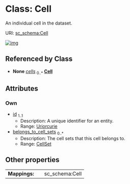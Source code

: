 
# Class: Cell

An individual cell in the dataset.

URI: [sc_schema:Cell](https://w3id.org/single-cell-schema/Cell)


[![img](https://yuml.me/diagram/nofunky;dir:TB/class/[CellSet],[CellSet]<belongs_to_cell_sets%200..*-%20[Cell&#124;id:uriorcurie],[CellSet]++-%20cells%200..*>[Cell],[Dataset]++-%20cells%200..*>[Cell],[Dataset])](https://yuml.me/diagram/nofunky;dir:TB/class/[CellSet],[CellSet]<belongs_to_cell_sets%200..*-%20[Cell&#124;id:uriorcurie],[CellSet]++-%20cells%200..*>[Cell],[Dataset]++-%20cells%200..*>[Cell],[Dataset])

## Referenced by Class

 *  **None** *[cells](cells.md)*  <sub>0..\*</sub>  **[Cell](Cell.md)**

## Attributes


### Own

 * [id](id.md)  <sub>1..1</sub>
     * Description: A unique identifier for an entity.
     * Range: [Uriorcurie](types/Uriorcurie.md)
 * [belongs_to_cell_sets](belongs_to_cell_sets.md)  <sub>0..\*</sub>
     * Description: The cell sets that this cell belongs to.
     * Range: [CellSet](CellSet.md)

## Other properties

|  |  |  |
| --- | --- | --- |
| **Mappings:** | | sc_schema:Cell |